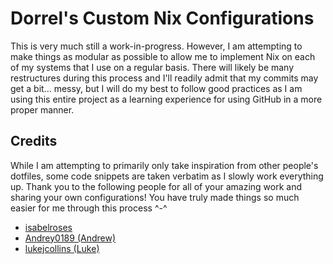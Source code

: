 # Dorrel's Custom Nix Configurations

This is very much still a work-in-progress. However, I am attempting to make things as modular as possible to allow me to implement Nix on each of my systems that I use on a regular basis. There will likely be many restructures during this process and I'll readily admit that my commits may get a bit... messy, but I will do my best to follow good practices as I am using this entire project as a learning experience for using GitHub in a more proper manner.

## Credits
While I am attempting to primarily only take inspiration from other people's dotfiles, some code snippets are taken verbatim as I slowly work everything up. Thank you to the following people for all of your amazing work and sharing your own configurations! You have truly made things so much easier for me through this process ^-^

- [isabelroses](https://github.com/isabelroses)
- [Andrey0189 (Andrew)](https://github.com/Andrey0189)
- [lukejcollins (Luke)](https://github.com/lukejcollins)
